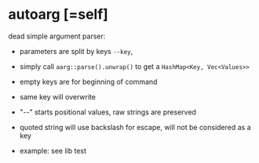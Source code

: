 # autoarg [=self]

dead simple argument parser:

* parameters are split by keys `--key`,

* simply call `aarg::parse().unwrap()`
to get a `HashMap<Key, Vec<Values>>`

* empty keys are for beginning of command

* same key will overwrite

* "--" starts positional values, raw strings are preserved

* quoted string will use backslash for escape, will not be considered as a key

* example: see lib test
